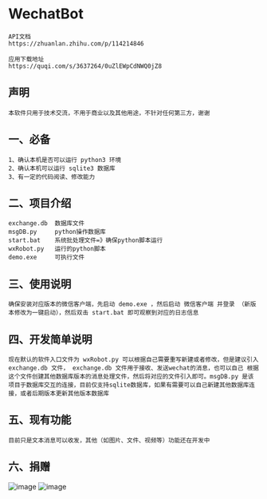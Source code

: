 # WechatBot
    API文档
    https://zhuanlan.zhihu.com/p/114214846

    应用下载地址
    https://quqi.com/s/3637264/0uZlEWpCdNWQ0jZ8

## 声明
    本软件只用于技术交流，不用于商业以及其他用途，不针对任何第三方，谢谢

## 一、必备
    1、确认本机是否可以运行 python3 环境
    2、确认本机可以运行 sqlite3 数据库
    3、有一定的代码阅读、修改能力


## 二、项目介绍
    exchange.db  数据库文件
    msgDB.py     python操作数据库
    start.bat    系统批处理文件=》确保python脚本运行
    wxRobot.py   运行的python脚本
    demo.exe     可执行文件


## 三、使用说明
    确保安装对应版本的微信客户端，先启动 demo.exe ，然后启动 微信客户端 并登录 （新版本修改为一键启动），然后双击 start.bat 即可观察到对应的日志信息


## 四、开发简单说明
    现在默认的软件入口文件为 wxRobot.py 可以根据自己需要重写新建或者修改，但是建议引入 exchange.db 文件， exchange.db 文件用于接收、发送wechat的消息，也可以自己 根据这个文件创建其他数据库版本的消息处理文件，然后将对应的文件引入即可。msgDB.py 是该项目于数据库交互的连接，目前仅支持sqlite数据库，如果有需要可以自己新建其他数据库连接，或者后期版本更新其他版本数据库

## 五、现有功能
    目前只是文本消息可以收发，其他（如图片、文件、视频等）功能还在开发中

## 六、捐赠
![image](https://github.com/infopensource/WechatBot/blob/master/039ad7bed4bae4c80baf12d05259c2a.jpg)
![image](https://github.com/infopensource/WechatBot/blob/master/87ce20c06a594815a618ab4c501d58b.png)
